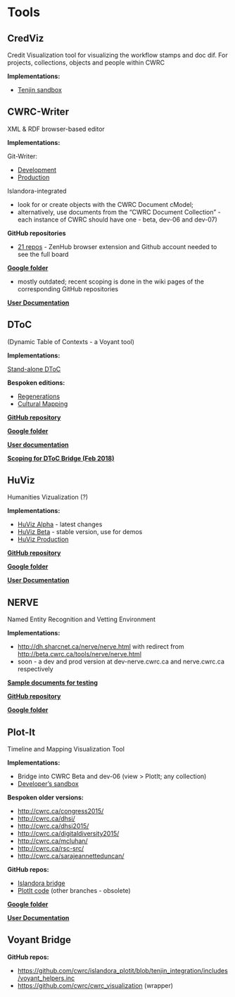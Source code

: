 # Tools 

## CredViz

Credit Visualization tool for visualizing the workflow stamps and doc dif. For projects, collections, objects and people within CWRC

**Implementations:**
- [Tenjin sandbox](https://cwrc-cv.tenjin.ca/?collectionId=cwrc%3Aabcd1234-5678-efgh-ijkl-mnopqrstuvwx&timeEnd=1454640878501&view=Bar+Graph&pid%5B%5D=cwrc%3Adcba1234-8765-hgfe-lkjil-xwvutsrqpon2&pid%5B%5D=cwrc%3Adcba1234-8765-hgfe-lkjil-xwvutsrqponm&users%5B%5D=illovan&users%5B%5D=sbrown&users%5B%5D=wood&users%5B%5D=brittain&users%5B%5D=harvey&timeStart=1453049758153)  

## CWRC-Writer

XML & RDF browser-based editor

**Implementations:**

Git-Writer:
- [Development](https://dev-cwrc-writer.cwrc.ca)
- [Production](https://cwrc-writer.cwrc.ca)

Islandora-integrated
- look for or create objects with the CWRC Document cModel; 
- alternatively, use documents from the “CWRC Document Collection” - each instance of CWRC should have one - beta, dev-06 and dev-07)

**GitHub repositories**
- [21 repos](https://github.com/cwrc/CWRC-WriterBase#boards?repos=118944840,118782110,104360118,90832036,79293461,83374118,60551828,85887126,60551497,13992223,21991695,8784277,82123127,109737670,8782993,107160166,68215240,99944608,106585984,117881093) - ZenHub browser extension and Github account needed to see the full board 

**[Google folder](https://drive.google.com/drive/u/0/folders/0B9q9FNF-5I4CZTlmZjQ0ZWItODVlZC00MmI2LThjODktZDNlZTg5NGFjNGUy)**
- mostly outdated; recent scoping is done in the wiki pages of the corresponding GitHub repositories

**[User Documentation](http://cwrc.ca/Documentation/project-editor/#DITA_Files-Various_Applications/CWRC-Writer/Embed_Ref_Splash.html)**

## DToC

(Dynamic Table of Contexts - a Voyant tool)

**Implementations:**

[Stand-alone DToC](http://voyant-tools.org/dtoc/)

**Bespoken editions:**

- [Regenerations](http://voyant-tools.org/dtoc/?corpus=regenerations&curatorId=regenerations)
- [Cultural Mapping](http://voyant-tools.org/dtoc/?corpus=culturalmapping&curatorId=culturalmapping)

**[GitHub repository](https://github.com/sgsinclair/Voyant/labels/DToC)**

**[Google folder](https://drive.google.com/drive/u/0/folders/0B8C90DSaQG_sTHc3LXZNV0ZPWnc)**

**[User documentation](http://cwrc.ca/Documentation/project-editor/#DITA_Files-Various_Applications/DToC/OverviewDToC.html)**

**[Scoping for DToC Bridge (Feb 2018)](https://docs.google.com/document/d/1ZhoF41EaygSVSvIsxy5PoFJ6c-5NIromwRVQ9QjocDY/edit#)**

## HuViz
Humanities Vizualization (?)

**Implementations:**
- [HuViz Alpha](http://alpha.huviz.dev.nooron.com/) - latest changes 
- [HuViz Beta](http://beta.huviz.dev.nooron.com/) - stable version, use for demos
- [HuViz Production](http://huviz.dev.nooron.com/)

**[GitHub repository](https://github.com/cwrc/HuViz)**

**[Google folder](https://drive.google.com/drive/u/0/folders/0B6QNAc65ZX4PfnFvSmFmdTJkekdENVQxMVNqWnJhUFFUWEdnejdma1RRTV83bmYzOVp4M28)**

**[User Documentation](http://cwrc.ca/Documentation/administrator/#DITA_Files-Various_Applications/huviz/HuViz_Concept.html)**

## NERVE
Named Entity Recognition and Vetting Environment

**Implementations:**

- http://dh.sharcnet.ca/nerve/nerve.html with redirect from  http://beta.cwrc.ca/tools/nerve/nerve.html
- soon  - a dev and prod version at dev-nerve.cwrc.ca and nerve.cwrc.ca respectively

**[Sample documents for testing](https://www.dropbox.com/sh/y5mnmqpux7fp50l/AAAaJA-0VPvoxtBxc31LinMja?dl=0)**

**[GitHub repository](https://github.com/cwrc/NERVE)**

**[Google folder](https://drive.google.com/drive/folders/0B6QNAc65ZX4PYUozSWxFTk9UV00)**

## Plot-It 

Timeline and Mapping Visualization Tool

**Implementations:**

- Bridge into CWRC Beta and dev-06 (view > PlotIt; any collection) 
- [Developer’s sandbox](https://cwrc.tenjin.ca/) 

**Bespoken older versions:**

- http://cwrc.ca/congress2015/
- http://cwrc.ca/dhsi/
- http://cwrc.ca/dhsi2015/
- http://cwrc.ca/digitaldiversity2015/
- http://cwrc.ca/mcluhan/
- http://cwrc.ca/rsc-src/
- http://cwrc.ca/sarajeannetteduncan/

**GitHub repos:**

- [Islandora bridge](https://github.com/cwrc/islandora_plotit)
- [PlotIt code](https://github.com/cwrc/CWRC-Mapping-Timelines-Project/tree/knockout) (other branches - obsolete)

**[Google folder](https://drive.google.com/drive/u/0/folders/0B8C90DSaQG_saTJMckdfbDZCalU)** 

**[User Documentation](http://cwrc.ca/Documentation/project-editor/#DITA_Files-Various_Applications/Plot-It/Introduction%20to%20PlotIt.html)**

## Voyant Bridge
	
**GitHub repos:**
- https://github.com/cwrc/islandora_plotit/blob/tenjin_integration/includes/voyant_helpers.inc 
- https://github.com/cwrc/cwrc_visualization (wrapper) 

